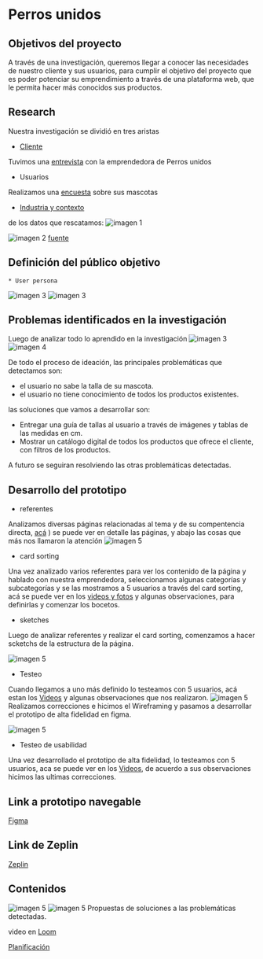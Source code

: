 # Perros unidos


## Objetivos del proyecto
A través de  una investigación, queremos llegar a conocer las necesidades de nuestro cliente y sus usuarios, para cumplir el objetivo del proyecto que es poder potenciar su emprendimiento a través de una plataforma web, que le permita hacer más conocidos sus productos.


## Research
Nuestra investigación se dividió en tres aristas
* [Cliente](https://www.instagram.com/perros.unidos/)

Tuvimos una [entrevista](https://docs.google.com/document/d/1l9KIYfoQymF8P9ONz7eqD4veERcrv0ZNCwBb1GitmKI/edit) con la emprendedora de Perros unidos 
* Usuarios

Realizamos una [encuesta](https://docs.google.com/forms/d/10OSvw_FjCVgf8Pi4jWUUJ0P6ZhbyT3NhHxue7ywTtmA/edit) sobre sus mascotas
* [Industria y contexto](https://docs.google.com/document/d/1-Bc98UTRpXqdVZemGrirEjgguStRbLAHJQC7MdXWW4M/edit)


de los datos que rescatamos:
![imagen 1](img/cliente-06.jpg)

![imagen 2](img/usuario-07.jpg)
[fuente](https://www.emol.com/noticias/Tendencias/2018/08/30/918804/Mascotas-en-Chile-El-64-de-los-hogares-tiene-al-menos-una-y-la-mayoria-prefiere-perros.html)


## Definición del público objetivo

    * User persona
  

    

![imagen 3](img/user.person.png)
![imagen 3](img/mapaempatia.jpg)

## Problemas identificados en la investigación 

Luego de analizar todo lo aprendido en la investigación
![imagen 3](img/ideacion-02.jpg)
![imagen 4](img/ideas-03.jpg)

De todo el proceso de ideación, las principales problemáticas que detectamos son:
* el usuario no sabe la talla de su mascota.
* el usuario no tiene conocimiento de todos los productos existentes.

las soluciones que vamos a desarrollar son:
* Entregar una guía de tallas al usuario a través de imágenes y tablas de las medidas en cm.
* Mostrar un catálogo digital de todos los productos que ofrece el cliente, con filtros de los productos.

A futuro se seguiran resolviendo las otras problemáticas detectadas.




## Desarrollo del prototipo

* referentes

Analizamos diversas páginas relacionadas al tema y de su compentencia directa, [acá](https://docs.google.com/document/d/1K8djP5KGIn57tbPWc4IXUEcObzf4uDhE2MunZ81poEE/edit)
)
 se puede ver en detalle las páginas, y abajo las cosas que más nos llamaron la atención
![imagen 5](img/referentes-09.jpg)



* card sorting

Una vez analizado varios referentes para ver los contenido de la página y hablado con nuestra emprendedora, seleccionamos algunas categorías y subcategorías y se las mostramos a 5 usuarios a través del card sorting,
acá se puede ver en los [videos y fotos](https://drive.google.com/drive/u/0/folders/1XDDMetx8t1Ja29uVGXaZSy9WGJJr1ViP) y algunas observaciones, para definirlas y comenzar los bocetos.

* sketches 

Luego de analizar referentes y realizar el card sorting, comenzamos a hacer scketchs de la estructura de la página.

![imagen 5](img/scketch.jpg)

* Testeo 

Cuando llegamos a uno más definido lo testeamos con 5 usuarios,
acá estan los [Videos](https://drive.google.com/drive/u/0/folders/1Wj1f1ZyNJoihclXolRVMGYhMrteCTrCJ)  y algunas observaciones que nos realizaron.
![imagen 5](img/testeo-04.jpg)
Realizamos correcciones e hicimos el Wireframing y pasamos a desarrollar el prototipo de alta fidelidad en figma.

![imagen 5](img/wireframing.png)


* Testeo de usabilidad

Una vez desarrollado el prototipo de alta fidelidad, lo testeamos con 5 usuarios, aca se puede ver en los [Videos](https://drive.google.com/drive/u/0/folders/1b5aqp9a6uTnBkdbD_NUP1EBLMVNyeISm), de acuerdo a sus observaciones hicimos las ultimas correcciones.

## Link a prototipo navegable
[Figma](https://www.figma.com/file/58mDmnRkGyW0nqQweI5bkR/Perros.Unidos-Modificado?node-id=0%3A1)

## Link de Zeplin
[Zeplin](https://app.zeplin.io/project/5c5c22707eb09205265c28f8)




## Contenidos

![imagen 5](img/pagina-10.jpg)
![imagen 5](img/solucion-11.jpg)
Propuestas de soluciones a las problemáticas detectadas.


video en [Loom](https://drive.google.com/drive/u/0/folders/1azJ46jwKgsfbykZ15mGlhzFeapfNOZCb
)

[Planificación](https://github.com/paumgr/scl-2018-02-ux-marketplace/projects/1
)




































































































